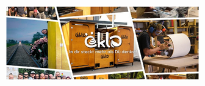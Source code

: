 [![öKlo](https://raw.githubusercontent.com/oeklo/.github/main/images/in_dir_steckt_mehr_als_du_denkst.jpg)](https://oeklo.at/)
